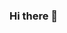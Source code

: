 ### Hi there 👋

<!--
**Ryab1985/Ryab1985** is a ✨ _special_ ✨ repository because its `README.md` (this file) appears on your GitHub profile.

Here are some ideas to get you started:

-Hello, my dear Friend!
Haskell Curry
